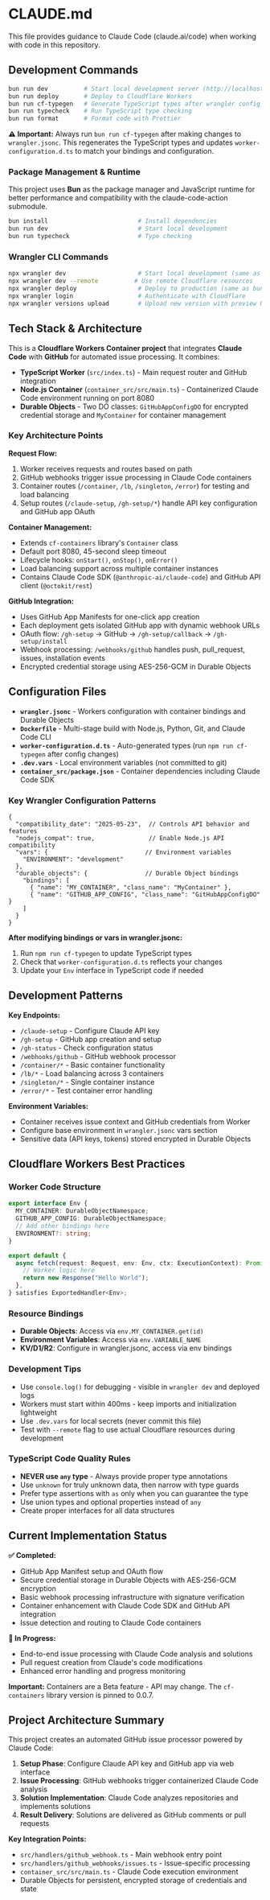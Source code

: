 # CLAUDE.md

This file provides guidance to Claude Code (claude.ai/code) when working with code in this repository.

## Development Commands

```bash
bun run dev          # Start local development server (http://localhost:8787)
bun run deploy       # Deploy to Cloudflare Workers
bun run cf-typegen   # Generate TypeScript types after wrangler config changes
bun run typecheck    # Run TypeScript type checking
bun run format       # Format code with Prettier
```

**⚠️ Important:** Always run `bun run cf-typegen` after making changes to `wrangler.jsonc`. This regenerates the TypeScript types and updates `worker-configuration.d.ts` to match your bindings and configuration.

### Package Management & Runtime

This project uses **Bun** as the package manager and JavaScript runtime for better performance and compatibility with the claude-code-action submodule.

```bash
bun install                         # Install dependencies
bun run dev                         # Start local development
bun run typecheck                   # Type checking
```

### Wrangler CLI Commands

```bash
npx wrangler dev                    # Start local development (same as bun run dev)
npx wrangler dev --remote          # Use remote Cloudflare resources
npx wrangler deploy                 # Deploy to production (same as bun run deploy)
npx wrangler login                  # Authenticate with Cloudflare
npx wrangler versions upload        # Upload new version with preview URL
```

## Tech Stack & Architecture

This is a **Cloudflare Workers Container project** that integrates **Claude Code** with **GitHub** for automated issue processing. It combines:
- **TypeScript Worker** (`src/index.ts`) - Main request router and GitHub integration
- **Node.js Container** (`container_src/src/main.ts`) - Containerized Claude Code environment running on port 8080
- **Durable Objects** - Two DO classes: `GitHubAppConfigDO` for encrypted credential storage and `MyContainer` for container management

### Key Architecture Points

**Request Flow:**
1. Worker receives requests and routes based on path
2. GitHub webhooks trigger issue processing in Claude Code containers
3. Container routes (`/container`, `/lb`, `/singleton`, `/error`) for testing and load balancing
4. Setup routes (`/claude-setup`, `/gh-setup/*`) handle API key configuration and GitHub app OAuth

**Container Management:**
- Extends `cf-containers` library's `Container` class
- Default port 8080, 45-second sleep timeout
- Lifecycle hooks: `onStart()`, `onStop()`, `onError()`
- Load balancing support across multiple container instances
- Contains Claude Code SDK (`@anthropic-ai/claude-code`) and GitHub API client (`@octokit/rest`)

**GitHub Integration:**
- Uses GitHub App Manifests for one-click app creation
- Each deployment gets isolated GitHub app with dynamic webhook URLs
- OAuth flow: `/gh-setup` → GitHub → `/gh-setup/callback` → `/gh-setup/install`
- Webhook processing: `/webhooks/github` handles push, pull_request, issues, installation events
- Encrypted credential storage using AES-256-GCM in Durable Objects

## Configuration Files

- **`wrangler.jsonc`** - Workers configuration with container bindings and Durable Objects
- **`Dockerfile`** - Multi-stage build with Node.js, Python, Git, and Claude Code CLI
- **`worker-configuration.d.ts`** - Auto-generated types (run `npm run cf-typegen` after config changes)
- **`.dev.vars`** - Local environment variables (not committed to git)
- **`container_src/package.json`** - Container dependencies including Claude Code SDK

### Key Wrangler Configuration Patterns

```jsonc
{
  "compatibility_date": "2025-05-23",  // Controls API behavior and features
  "nodejs_compat": true,               // Enable Node.js API compatibility
  "vars": {                           // Environment variables
    "ENVIRONMENT": "development"
  },
  "durable_objects": {                // Durable Object bindings
    "bindings": [
      { "name": "MY_CONTAINER", "class_name": "MyContainer" },
      { "name": "GITHUB_APP_CONFIG", "class_name": "GitHubAppConfigDO" }
    ]
  }
}
```

**After modifying bindings or vars in wrangler.jsonc:**
1. Run `npm run cf-typegen` to update TypeScript types
2. Check that `worker-configuration.d.ts` reflects your changes
3. Update your `Env` interface in TypeScript code if needed

## Development Patterns

**Key Endpoints:**
- `/claude-setup` - Configure Claude API key
- `/gh-setup` - GitHub app creation and setup
- `/gh-status` - Check configuration status
- `/webhooks/github` - GitHub webhook processor
- `/container/*` - Basic container functionality
- `/lb/*` - Load balancing across 3 containers
- `/singleton/*` - Single container instance
- `/error/*` - Test container error handling

**Environment Variables:**
- Container receives issue context and GitHub credentials from Worker
- Configure base environment in `wrangler.jsonc` vars section
- Sensitive data (API keys, tokens) stored encrypted in Durable Objects

## Cloudflare Workers Best Practices

### Worker Code Structure
```typescript
export interface Env {
  MY_CONTAINER: DurableObjectNamespace;
  GITHUB_APP_CONFIG: DurableObjectNamespace;
  // Add other bindings here
  ENVIRONMENT?: string;
}

export default {
  async fetch(request: Request, env: Env, ctx: ExecutionContext): Promise<Response> {
    // Worker logic here
    return new Response("Hello World");
  },
} satisfies ExportedHandler<Env>;
```

### Resource Bindings
- **Durable Objects**: Access via `env.MY_CONTAINER.get(id)`
- **Environment Variables**: Access via `env.VARIABLE_NAME`
- **KV/D1/R2**: Configure in wrangler.jsonc, access via env bindings

### Development Tips
- Use `console.log()` for debugging - visible in `wrangler dev` and deployed logs
- Workers must start within 400ms - keep imports and initialization lightweight
- Use `.dev.vars` for local secrets (never commit this file)
- Test with `--remote` flag to use actual Cloudflare resources during development

### TypeScript Code Quality Rules
- **NEVER use `any` type** - Always provide proper type annotations
- Use `unknown` for truly unknown data, then narrow with type guards
- Prefer type assertions with `as` only when you can guarantee the type
- Use union types and optional properties instead of `any`
- Create proper interfaces for all data structures

## Current Implementation Status

**✅ Completed:**
- GitHub App Manifest setup and OAuth flow
- Secure credential storage in Durable Objects with AES-256-GCM encryption
- Basic webhook processing infrastructure with signature verification
- Container enhancement with Claude Code SDK and GitHub API integration
- Issue detection and routing to Claude Code containers

**🔧 In Progress:**
- End-to-end issue processing with Claude Code analysis and solutions
- Pull request creation from Claude's code modifications
- Enhanced error handling and progress monitoring

**Important:** Containers are a Beta feature - API may change. The `cf-containers` library version is pinned to 0.0.7.

## Project Architecture Summary

This project creates an automated GitHub issue processor powered by Claude Code:

1. **Setup Phase**: Configure Claude API key and GitHub app via web interface
2. **Issue Processing**: GitHub webhooks trigger containerized Claude Code analysis
3. **Solution Implementation**: Claude Code analyzes repositories and implements solutions
4. **Result Delivery**: Solutions are delivered as GitHub comments or pull requests

**Key Integration Points:**
- `src/handlers/github_webhook.ts` - Main webhook entry point
- `src/handlers/github_webhooks/issues.ts` - Issue-specific processing
- `container_src/src/main.ts` - Claude Code execution environment
- Durable Objects for persistent, encrypted storage of credentials and state